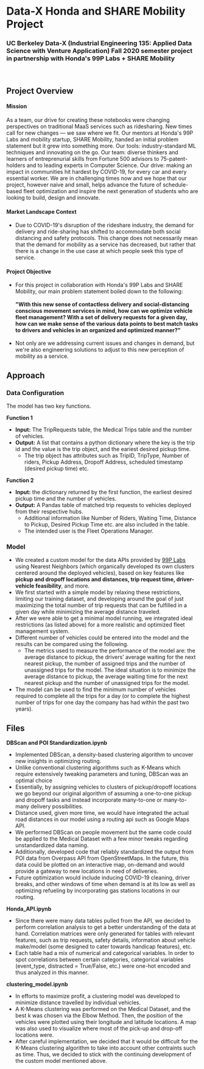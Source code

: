 # Data-X Honda and SHARE Mobility Project
### UC Berkeley Data-X (Industrial Engineering 135: Applied Data Science with Venture Application) Fall 2020 semester project in partnership with Honda's 99P Labs + SHARE Mobility
<br>

## Project Overview

#### Mission
As a team, our drive for creating these notebooks were changing perspectives on traditional MaaS services such as ridesharing. New times call for new changes — we saw where we fit. Our mentors at Honda's 99P Labs and mobility startup, SHARE Mobility, handed an initial problem statement but it grew into something more. Our tools: industry-standard ML techniques and innovating on the go. Our team: diverse thinkers and learners of entreprenurial skills from Fortune 500 advisors to 75-patent-holders and to leading experts in Computer Science. Our drive: making an impact in communities hit hardest by COVID-19, for every car and every essential worker. We are in challenging times now and we hope that our project, however naive and small, helps advance the future of schedule-based fleet optimization and inspire the next generation of students who are looking to build, design and innovate.
 
#### Market Landscape Context
* Due to COVID-19's disruption of the rideshare industry, the demand for delivery and ride-sharing has shifted to accommodate both social distancing and safety protocols. This change does not necessarily mean that the demand for mobility as a service has decreased, but rather that there is a change in the use case at which people seek this type of service.

#### Project Objective
* For this project in collaboration with Honda's 99P Labs and SHARE Mobility, our main problem statement boiled down to the following: <br><br><b>"With this new sense of contactless delivery and social-distancing conscious movement services in mind, how can we optimize vehicle fleet management? With a set of delivery requests for a given day, how can we make sense of the various data points to best match tasks to drivers and vehicles in an organized and optimized manner?" </b><br><br>
* Not only are we addressing current issues and changes in demand, but we're also engineering solutions to adjust to this new perception of mobility as a service.

## Approach
### Data Configuration
The model has two key functions.

<b>Function 1</b>
* <b>Input:</b> The TripRequests table, the Medical Trips table and the number of vehicles. 
* <b>Output:</b> A list that contains a python dictionary where the key is the trip id and the value is the trip object, and the eariest desired pickup time.
  * The trip object has attributes such as TripID, TripType, Number of riders, Pickup Address, Dropoff Address, scheduled timestamp (desired pickup time) etc.

<b>Function 2</b>
* <b>Input:</b> the dictionary returned by the first function, the earliest desired pickup time and the number of vehicles. 
* <b>Output:</b> A Pandas table of matched trip requests to vehicles deployed from their respective hubs.
  * Additional information like Number of Riders, Waiting Time, Distance to Pickup, Desired Pickup Time etc. are also included in the table. 
  * The intended user is the Fleet Operations Manager.

### Model
* We created a custom model for the data APIs provided by [99P Labs](https://developer.99plabs.io/) using Nearest Neighbors (which organically developed its own clusters centered around the deployed vehicles), based on key features like <b>pickup and dropoff locations and distances, trip request time, driver-vehicle feasibility</b>, and more.
* We first started with a simple model by relaxing these restrictions, limiting our training dataset, and developing around the goal of just maximizing the total number of trip requests that can be fulfilled in a given day while minimizing the average distance traveled.
* After we were able to get a minimal model running, we integrated ideal restrictions (as listed above) for a more realistic and optimized fleet management system.
* Different number of vehicles could be entered into the model and the results can be compared using the following.
  * The metrics used to measure the performance of the model are: the average distance to pickup, the drivers’ average waiting for the next nearest pickup, the number of assigned trips and the number of unassigned trips for the model. The ideal situation is to minimize the average distance to pickup, the average waiting time for the next nearest pickup and the number of unassigned trips for the model.
* The model can be used to find the minimum number of vehicles required to complete all the trips for a day (or to complete the highest number of trips for one day the company has had within the past two years).
 
## Files
<b>DBScan and POI Standardization.ipynb</b>
* Implemented DBScan, a density-based clustering algorithm to uncover new insights in optimizing routing. 
* Unlike conventional clustering algorithms such as K-Means which require extensively tweaking parameters and tuning, DBScan was an optimal choice 
* Essentially, by assigning vehicles to clusters of pickup/dropoff locations we go beyond our original algorithm of assuming a one-to-one pickup and dropoff tasks and instead incorporate many-to-one or many-to-many delivery possibilities.     
* Distance used, given more time, we would have integrated the actual road distances in our model using a routing api such as Google Maps API.
* We performed DBScan on people movement but the same code could be applied to the Medical Dataset with a few minor tweaks regarding unstandardized data naming.
* Additionally, developed code that reliably standardized the output from POI data from Overpass API from OpenStreetMaps. In the future, this data could be plotted on an interactive map, on-demand and would provide a gateway to new locations in need of deliveries. 
* Future optimization would include inducing COVID-19 cleaning, driver breaks, and other windows of time when demand is at its low as well as optimizing refueling by incorporating gas stations locations in our routing.
 
 <b>Honda_API.ipynb</b>
* Since there were many data tables pulled from the API, we decided to perform correlation analysis to get a better understanding of the data at hand. Correlation matrices were only generated for tables with relevant features, such as trip requests, safety details, information about vehicle make/model (some designed to cater towards handicap features), etc.
* Each table had a mix of numerical and categorical variables. In order to spot correlations between certain categories, categorical variables (event_type, distracted = True/False, etc.) were one-hot encoded and thus analyzed in this manner.

<b>clustering_model.ipynb</b>
* In efforts to maximize profit, a clustering model was developed to minimize distance travelled by individual vehicles. 
* A K-Means clustering was performed on the Medical Dataset, and the best k was chosen via the Elbow Method. Then, the position of the vehicles were plotted using their longitude and latitude locations. A map was also used to visualize where most of the pick-up and drop-off locations were.
* After careful implementation, we decided that it would be difficult for the K-Means clustering algorithm to take into account other contraints such as time. Thus, we decided to stick with the continuing development of the custom model mentioned above.

